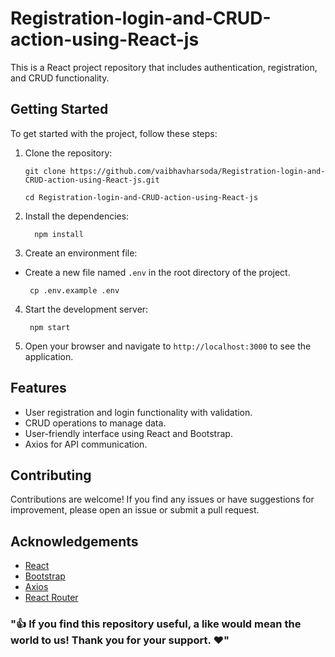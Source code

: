 # Registration-login-and-CRUD-action-using-React-js

This is a React project repository that includes authentication, registration, and CRUD functionality.

## Getting Started

To get started with the project, follow these steps:

1. Clone the repository:  

    ```
    git clone https://github.com/vaibhavharsoda/Registration-login-and-CRUD-action-using-React-js.git    
    ```  
    ```
    cd Registration-login-and-CRUD-action-using-React-js
    ```

2. Install the dependencies:  

    ```
      npm install
    ```

3. Create an environment file:
- Create a new file named `.env` in the root directory of the project.  

    ```
     cp .env.example .env
    ```

4. Start the development server:  
    ```
     npm start
    ```

5. Open your browser and navigate to `http://localhost:3000` to see the application.

## Features

- User registration and login functionality with validation.
- CRUD operations to manage data.
- User-friendly interface using React and Bootstrap.
- Axios for API communication.

## Contributing

Contributions are welcome! If you find any issues or have suggestions for improvement, please open an issue or submit a pull request.

## Acknowledgements

- [React](https://reactjs.org/)
- [Bootstrap](https://getbootstrap.com/)
- [Axios](https://axios-http.com/)
- [React Router](https://reactrouter.com/)

### "👍 If you find this repository useful, a like would mean the world to us! Thank you for your support. ❤️"
